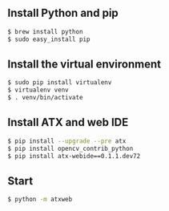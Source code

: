 ## Install Python and pip
```bash
$ brew install python
$ sudo easy_install pip
```

## Install the virtual environment
```bash
$ sudo pip install virtualenv
$ virtualenv venv
$ . venv/bin/activate
```

## Install ATX and web IDE
```bash
$ pip install --upgrade --pre atx
$ pip install opencv_contrib_python
$ pip install atx-webide==0.1.1.dev72
```

## Start
```bash
$ python -m atxweb
```
